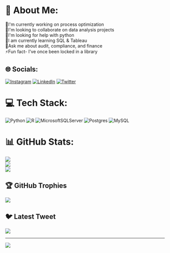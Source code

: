 # 💫 About Me:
🌿I'm currently working on process optimization<br>🚻I'm looking to collaborate on data analysis projects<br>🤝I'm looking for help with python<br>📝I am currently learning SQL & Tableau<br>🎯Ask me about audit, compliance, and finance<br>⚡Fun fact- I've once been locked in a library<br>


## 🌐 Socials:
[![Instagram](https://img.shields.io/badge/Instagram-%23E4405F.svg?logo=Instagram&logoColor=white)](https://instagram.com/olaoluwayimikaakiri) [![LinkedIn](https://img.shields.io/badge/LinkedIn-%230077B5.svg?logo=linkedin&logoColor=white)](https://linkedin.com/in/olaonipekun-olayinka) [![Twitter](https://img.shields.io/badge/Twitter-%231DA1F2.svg?logo=Twitter&logoColor=white)](https://twitter.com/@HolaHola) 

# 💻 Tech Stack:
![Python](https://img.shields.io/badge/python-3670A0?style=for-the-badge&logo=python&logoColor=ffdd54) ![R](https://img.shields.io/badge/r-%23276DC3.svg?style=for-the-badge&logo=r&logoColor=white) ![MicrosoftSQLServer](https://img.shields.io/badge/Microsoft%20SQL%20Sever-CC2927?style=for-the-badge&logo=microsoft%20sql%20server&logoColor=white) ![Postgres](https://img.shields.io/badge/postgres-%23316192.svg?style=for-the-badge&logo=postgresql&logoColor=white) ![MySQL](https://img.shields.io/badge/mysql-%2300f.svg?style=for-the-badge&logo=mysql&logoColor=white)
# 📊 GitHub Stats:
![](https://github-readme-stats.vercel.app/api?username=OlayinkaRuth&theme=city_light&hide_border=false&include_all_commits=false&count_private=true)<br/>
![](https://github-readme-streak-stats.herokuapp.com/?user=OlayinkaRuth&theme=city_light&hide_border=false)<br/>
![](https://github-readme-stats.vercel.app/api/top-langs/?username=OlayinkaRuth&theme=city_light&hide_border=false&include_all_commits=false&count_private=true&layout=compact)

## 🏆 GitHub Trophies
![](https://github-profile-trophy.vercel.app/?username=OlayinkaRuth&theme=radical&no-frame=false&no-bg=true&margin-w=4)

## 🐦 Latest Tweet
[![](https://gtce.itsvg.in/api?username=@HolaHola)](https://github.com/VishwaGauravIn/github-twitter-card-embed)

---
[![](https://visitcount.itsvg.in/api?id=OlayinkaRuth&icon=0&color=0)](https://visitcount.itsvg.in)

<!-- Proudly created with GPRM ( https://gprm.itsvg.in ) -->
